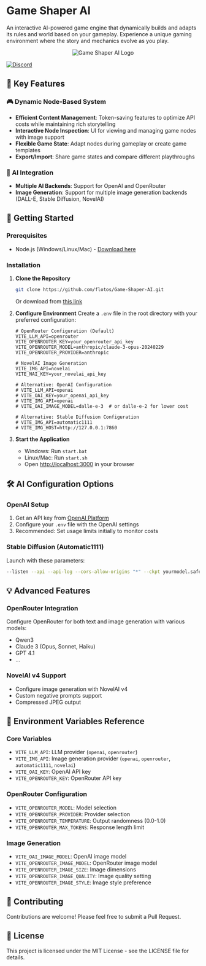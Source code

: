 # Game Shaper AI

An interactive AI-powered game engine that dynamically builds and adapts its rules and world based on your gameplay. Experience a unique gaming environment where the story and mechanics evolve as you play.

<p align="center">
    <img src="https://github.com/flotos/Game-Shaper-AI/raw/main/logo.jpg" alt="Game Shaper AI Logo"/>
</p>

[![Discord](https://img.shields.io/badge/Discord-%235865F2.svg?style=for-the-badge&logo=discord&logoColor=white)](https://discord.gg/spKp9zeuQV)

## 🌟 Key Features

### 🎮 Dynamic Node-Based System
- **Efficient Content Management**: Token-saving features to optimize API costs while maintaining rich storytelling
- **Interactive Node Inspection**: UI for viewing and managing game nodes with image support
- **Flexible Game State**: Adapt nodes during gameplay or create game templates
- **Export/Import**: Share game states and compare different playthroughs

### 🤖 AI Integration
- **Multiple AI Backends**: Support for OpenAI and OpenRouter
- **Image Generation**: Support for multiple image generation backends (DALL-E, Stable Diffusion, NovelAI)

## 🚀 Getting Started

### Prerequisites
- Node.js (Windows/Linux/Mac) - [Download here](https://nodejs.org/en/download/package-manager)

### Installation

1. **Clone the Repository**
   ```bash
   git clone https://github.com/flotos/Game-Shaper-AI.git
   ```
   Or download from [this link](https://github.com/flotos/Game-Shaper-AI/archive/refs/heads/main.zip)

2. **Configure Environment**
   Create a `.env` file in the root directory with your preferred configuration:
   ```env
   # OpenRouter Configuration (Default)
   VITE_LLM_API=openrouter
   VITE_OPENROUTER_KEY=your_openrouter_api_key
   VITE_OPENROUTER_MODEL=anthropic/claude-3-opus-20240229
   VITE_OPENROUTER_PROVIDER=anthropic
   
   # NovelAI Image Generation
   VITE_IMG_API=novelai
   VITE_NAI_KEY=your_novelai_api_key

   # Alternative: OpenAI Configuration
   # VITE_LLM_API=openai
   # VITE_OAI_KEY=your_openai_api_key
   # VITE_IMG_API=openai
   # VITE_OAI_IMAGE_MODEL=dalle-e-3  # or dalle-e-2 for lower cost

   # Alternative: Stable Diffusion Configuration
   # VITE_IMG_API=automatic1111
   # VITE_IMG_HOST=http://127.0.0.1:7860
   ```

3. **Start the Application**
   - Windows: Run `start.bat`
   - Linux/Mac: Run `start.sh`
   - Open [http://localhost:3000](http://localhost:3000) in your browser

## 🛠️ AI Configuration Options

### OpenAI Setup
1. Get an API key from [OpenAI Platform](https://platform.openai.com/api-keys)
2. Configure your `.env` file with the OpenAI settings
3. Recommended: Set usage limits initially to monitor costs

### Stable Diffusion (Automatic1111)
Launch with these parameters:
```bash
--listen --api --api-log --cors-allow-origins "*" --ckpt yourmodel.safetensors --port 7860 --opt-sdp-attention
```

## 💡 Advanced Features

### OpenRouter Integration
Configure OpenRouter for both text and image generation with various models:

- Qwen3
- Claude 3 (Opus, Sonnet, Haiku)
- GPT 4.1
- ...

### NovelAI v4 Support
- Configure image generation with NovelAI v4
- Custom negative prompts support
- Compressed JPEG output

## 🔧 Environment Variables Reference

### Core Variables
- `VITE_LLM_API`: LLM provider (`openai`, `openrouter`)
- `VITE_IMG_API`: Image generation provider (`openai`, `openrouter`, `automatic1111`, `novelai`)
- `VITE_OAI_KEY`: OpenAI API key
- `VITE_OPENROUTER_KEY`: OpenRouter API key

### OpenRouter Configuration
- `VITE_OPENROUTER_MODEL`: Model selection
- `VITE_OPENROUTER_PROVIDER`: Provider selection
- `VITE_OPENROUTER_TEMPERATURE`: Output randomness (0.0-1.0)
- `VITE_OPENROUTER_MAX_TOKENS`: Response length limit

### Image Generation
- `VITE_OAI_IMAGE_MODEL`: OpenAI image model
- `VITE_OPENROUTER_IMAGE_MODEL`: OpenRouter image model
- `VITE_OPENROUTER_IMAGE_SIZE`: Image dimensions
- `VITE_OPENROUTER_IMAGE_QUALITY`: Image quality setting
- `VITE_OPENROUTER_IMAGE_STYLE`: Image style preference

## 🤝 Contributing
Contributions are welcome! Please feel free to submit a Pull Request.

## 📝 License
This project is licensed under the MIT License - see the LICENSE file for details.